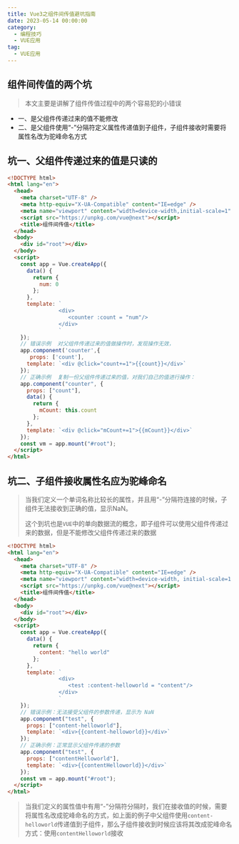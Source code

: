 ```yaml
---
title: Vue3之组件间传值避坑指南
date: 2023-05-14 00:00:00
category: 
  - 编程技巧
  - VUE应用
tag: 
  - VUE应用
---
```

## 组件间传值的两个坑

> 本文主要是讲解了组件传值过程中的两个容易犯的小错误

- 一、是父组件传递过来的值不能修改
- 二、是父组件使用“-”分隔符定义属性传递值到子组件，子组件接收时需要将属性名改为驼峰命名方式

## 坑一、父组件传递过来的值是只读的

```html
<!DOCTYPE html>
<html lang="en">
  <head>
    <meta charset="UTF-8" />
    <meta http-equiv="X-UA-Compatible" content="IE=edge" />
    <meta name="viewport" content="width=device-width,initial-scale=1" />
    <script src="https://unpkg.com/vue@next"></script>
    <title>组件间传值</title>
  </head>
  <body>
    <div id="root"></div>
  </body>
  <script>
    const app = Vue.createApp({
      data() {
        return {
          num: 0
        };
      },
      template: `
                <div>
                   <counter :count = "num"/>
                </div>
                `
    });
    // 错误示例  对父组件传递过来的值做操作时，发现操作无效，
    app.component('counter',{
       props: ['count'],
      template: `<div @click="count+=1">{{count}}</div>`
    });
    // 正确示例  复制一份父组件传递过来的值，对我们自己的值进行操作：
    app.component("counter", {
      props: ["count"],
      data() {
        return {
          mCount: this.count
        };
      },
      template: `<div @click="mCount+=1">{{mCount}}</div>`
    });
    const vm = app.mount("#root");
  </script>
</html>
```

## 坑二、子组件接收属性名应为驼峰命名

> 当我们定义一个单词名称比较长的属性，并且用“-”分隔符连接的时候，子组件无法接收到正确的值，显示NaN。
>
> 这个到坑也是`VUE`中的单向数据流的概念，即子组件可以使用父组件传递过来的数据，但是不能修改父组件传递过来的数据

```html
<!DOCTYPE html>
<html lang="en">
  <head>
    <meta charset="UTF-8" />
    <meta http-equiv="X-UA-Compatible" content="IE=edge" />
    <meta name="viewport" content="width=device-width, initial-scale=1.0" />
    <script src="https://unpkg.com/vue@next"></script>
    <title>组件间传值</title>
  </head>
  <body>
    <div id="root"></div>
  </body>
  <script>
    const app = Vue.createApp({
      data() {
        return {
          content: "hello world"
        };
      },
      template: `
                <div>
                   <test :content-helloworld = "content"/>
                </div>
                `
    });
    // 错误示例：无法接受父组件的参数传递，显示为 NaN
    app.component("test", {
      props: ["content-helloworld"],
      template: `<div>{{content-helloworld}}</div>`
    });
    // 正确示例：正常显示父组件传递的参数
    app.component("test", {
      props: ["contentHelloworld"],
      template: `<div>{{contentHelloworld}}</div>`
    });
    const vm = app.mount("#root");
  </script>
</html>
```

> 当我们定义的属性值中有用“-”分隔符分隔时，我们在接收值的时候，需要将属性名改成驼峰命名的方式，如上面的例子中父组件使用`content-helloworld`传递值到子组件，那么子组件接收到时候应该将其改成驼峰命名方式：使用`contentHelloworld`接收
